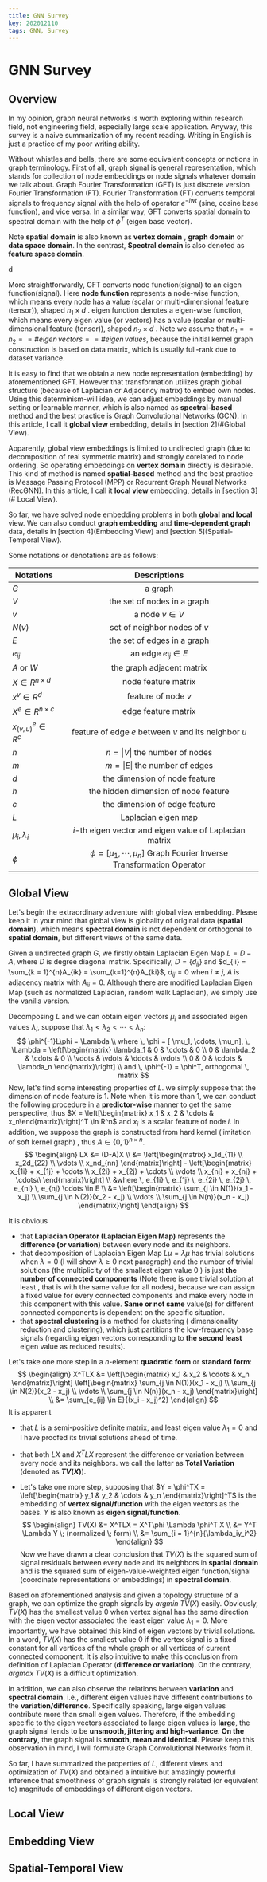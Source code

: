 ```yaml
---
title: GNN Survey
key: 202012110
tags: GNN, Survey
---
```


# GNN Survey

## Overview

  In my opinion, graph neural networks is worth exploring within research field, not engineering field, especially large scale application. Anyway, this survey is a naive summarization of my recent reading. Writing in English is just a practice of my poor writing ability.

  Without whistles and bells, there are some equivalent concepts or notions in graph terminology. First of all, graph signal is general representation, which stands for collection of node embeddings or node signals whatever domain we talk about. Graph Fourier Transformation (GFT) is just discrete version Fourier Transformation (FT). Fourier Transformation (FT) converts temporal signals to frequency signal with the help of operator $e^{-iwt}$ (sine, cosine base function), and vice versa. In a similar way, GFT converts spatial domain to spectral domain with the help of $\phi^T$ (eigen base vector).

Note **spatial domain** is also known as **vertex domain** , **graph domain** or **data space domain**. In the contrast, **Spectral domain** is also denoted as **feature space domain**.

d

<!--more-->



  More straightforwardly, GFT converts node function(signal) to an eigen function(signal). Here **node function** represents a node-wise function, which means every node has a value (scalar or multi-dimensional feature (tensor)), shaped $n_1 \times d$ . eigen function denotes a eigen-wise function, which means every eigen value (or vectors) has a value (scalar or multi-dimensional feature (tensor)), shaped $n_2 \times d$ . Note we assume that $n_1 == n_2 == \#eigen \, vectors == \#eigen \, values$, because the initial kernel graph construction is based on data matrix, which is usually full-rank due to dataset variance.

  It is easy to find that we obtain a new node representation (embedding) by aforementioned GFT. However that transformation utilizes graph global structure (because of Laplacian or Adjacency matrix) to embed own nodes. Using this determinism-will idea, we can adjust embeddings by manual setting or learnable manner, which is also named as **spectral-based** method and the best practice is Graph Convolutional Networks (GCN). In this article, I call it **global view** embedding, details in [section 2](#Global View).

  Apparently, global view embeddings is limited to undirected graph (due to decomposition of real symmetric matrix) and strongly corelated to node ordering. So operating embeddings on **vertex domain** directly is desirable. This kind of method is named **spatial-based** method and the best practice is Message Passing Protocol (MPP) or Recurrent Graph Neural Networks (RecGNN). In this article, I call it **local view** embedding, details in [section 3](# Local View).

  So far, we have solved node embedding problems in both **global and local** view. We can also conduct **graph embedding** and **time-dependent graph** data, details in [section 4](Embedding View) and [section 5](Spatial-Temporal View).

  Some notations or denotations are as follows:



| Notations | Descriptions                |
| --------- | :-------------------------: |
| $G$       | a graph                     |
| $V$       | the set of nodes in a graph |
| $v$       | a node $v \in V$            |
| $N(v)$ | set of neighbor nodes of $v$ |
| $E$       | the set of edges in a graph |
| $e_{ij}$ | an edge $e_{ij} \in E$     |
| $A$ or $W$ | the graph adjacent matrix    |
| $X \in R^{n \times d}$ | node feature matrix |
| $x^{v} \in R^{d}$ | feature of node $v$ |
| $X^e \in R^{n \times c}$ | edge feature matrix |
| $x^{e}_{(v,u)} \in R^{c}$ | feature of edge $e$ between $v$ and its neighbor $u$ |
| $n$ | $n = \|V\|$ the number of nodes |
| $m$ | $m = \|E\|$ the number of  edges |
| $d$ | the dimension of node feature |
| $h$ | the hidden dimension of node feature |
| $c$ | the dimension of edge feature |
| $L$ | Laplacian eigen map |
| $\mu_i, \lambda_i$ | $i$-th eigen vector and eigen value of Laplacian matrix |
| $\phi$ | $\phi = [ \mu_1, \cdots, \mu_n]$  Graph Fourier Inverse Transformation Operator |

## Global View

Let's begin the extraordinary adventure with global view embedding. Please keep it in your mind that global view is globality of original data (**spatial domain**), which means **spectral domain** is not dependent or orthogonal to **spatial domain**, but different views of the same data.

Given a undirected graph $G$, we firstly obtain Laplacian Eigen Map $L = D - A$, where $D$ is degree diagonal matrix. Specifically, $D = \{d_{ij}\}$ and $d_{ii} = \sum_{k = 1}^{n}A_{ik} = \sum_{k=1}^{n}A_{ki}$, $d_{ij} = 0$ when $i \ne j$, $A$ is adjacency matrix with $A_{ii} = 0$. Although there are modified Laplacian Eigen Map (such as normalized Laplacian, random walk Laplacian), we simply use the vanilla version.

Decomposing $L$ and we can obtain eigen vectors $\mu_i$ and associated eigen values $\lambda_i$, suppose that $\lambda_1 < \lambda_2 < \cdots < \lambda_n$:
$$
\phi^{-1}L\phi = \Lambda \\
where \, \phi = [ \mu_1, \cdots, \mu_n], \, \Lambda = 
\left[\begin{matrix}
\lambda_1 & 0 & \cdots & 0 \\
0 & \lambda_2 & \cdots & 0 \\
\vdots & \vdots & \ddots & \vdots \\
0 & 0 & \cdots & \lambda_n
\end{matrix}\right] \\
and \, \phi^{-1} = \phi^T, orthogomal \, matrix
$$
Now, let's find some interesting properties of $L$. we simply suppose that the dimension of node feature is 1. Note when it is more than 1, we can conduct the following procedure  in a **predictor-wise**  manner to get the same perspective, thus $X = \left[\begin{matrix} x_1 & x_2 & \cdots & x_n\end{matrix}\right]^T \in R^n$ and $x_i$ is a scalar feature of node $i$. In addition, we suppose the graph is constructed from hard kernel (limitation of soft kernel graph) , thus $A \in \{ 0, 1\}^{n \times n}$.
$$
\begin{align}
LX &= (D-A)X \\
&= \left[\begin{matrix}
x_1d_{11} \\
x_2d_{22} \\
\vdots \\
x_nd_{nn}
\end{matrix}\right]  - 
\left[\begin{matrix}
x_{1i} + x_{1j} + \cdots \\
x_{2i} + x_{2j} + \cdots \\
\vdots \\
x_{nj} + x_{nj}  + \cdots\\
\end{matrix}\right] \\
&where \, e_{1i} \, e_{1j} \, e_{2i} \, e_{2j} \, e_{ni} \, e_{nj} \cdots \in E \\
&= \left[\begin{matrix}
\sum_{j \in N(1)}(x_1 - x_j) \\
\sum_{j \in N(2)}(x_2 - x_j) \\
\vdots \\
\sum_{j \in N(n)}(x_n - x_j)
\end{matrix}\right]
\end{align}
$$


It is obvious

- that **Laplacian Operator (Laplacian Eigen Map)** represents the **difference (or variation)** between every node and its neighbors.
- that decomposition of Laplacian Eigen Map $L\mu = \lambda\mu$ has trivial solutions when $\lambda = 0$ (I will show $\lambda \ge 0$ next paragraph) and the number of trivial solutions (the multiplicity of the smallest eigen value $0$ ) is just **the number of connected components** (Note there is one trivial solution at least , that is with the same value for all nodes), because we can assign a fixed value for every connected components and make every node in this component with this value. **Same or not same** value(s) for different connected components is dependent on the specific situation.
- that **spectral clustering** is a method for clustering ( dimensionality reduction and clustering), which just partitions the low-frequency base signals (regarding eigen vectors corresponding to **the second least** eigen value as reduced results).

Let's take one more step in a $n$-element **quadratic form** or **standard form**:
$$
\begin{align}
    X^TLX &= \left[\begin{matrix}
    x_1 & x_2 & \cdots & x_n
    \end{matrix}\right] \left[\begin{matrix}
    \sum_{j \in N(1)}(x_1 - x_j) \\
    \sum_{j \in N(2)}(x_2 - x_j) \\
    \vdots \\
    \sum_{j \in N(n)}(x_n - x_j)
    \end{matrix}\right] \\
    &= \sum_{e_{ij} \in E}{(x_i - x_j)^2}
\end{align}
$$
It is apparent

- that $L$ is a semi-positive definite matrix, and least eigen value $\lambda_1 = 0$ and I have proofed its trivial solutions ahead of time.

- that both $LX$ and $X^TLX$ represent the difference or variation between every node and its neighbors. we call the latter as **Total Variation** (denoted as **$TV(X)$**).

- Let's take one more step, supposing that $Y = \phi^TX = \left[\begin{matrix}
  y_1 & y_2 & \cdots & y_n
  \end{matrix}\right]^T$ is the embedding of **vertex signal/function** with the eigen vectors as the bases. $Y$ is also known as **eigen signal/function**.
  $$
  \begin{align}
  TV(X) &= X^TLX = X^T\phi \Lambda \phi^T X \\
  &= Y^T \Lambda Y \; (normalized \; form) \\
  &= \sum_{i = 1}^{n}{\lambda_iy_i^2}
  \end{align}
  $$
  Now we have drawn a clear conclusion that $TV(X)$ is the squared sum of signal residuals between every node and its neighbors in **spatial domain** and is the squared sum of eigen-value-weighted eigen function/signal (coordinate representations or embeddings) in **spectral domain**.

Based on aforementioned analysis and given a topology structure of a graph, we can optimize the graph signals by $argmin \;TV(X)$ easily. Obviously, $TV(X)$ has the smallest value $0$ when vertex signal has the same direction with the eigen vector associated the least eigen value $\lambda_1 = 0$. More importantly, we have obtained this kind of eigen vectors by trivial solutions. In a word, $TV(X)$ has the smallest value $0$ if the vertex signal is a fixed constant for all vertices of the whole graph or all vertices of current connected component. It is also intuitive to make this conclusion from definition of Laplacian Operator (**difference or variation**). On the contrary, $argmax \;TV(X)$ is a difficult optimization.

In addition, we can also observe the relations between **variation** and **spectral domain**. i.e., different eigen values have different contributions to the **variation/difference**. Specifically speaking, large eigen values contribute more than small eigen values. Therefore, if the embedding specific to the eigen vectors associated to large eigen values is **large**,  the graph signal tends to be **unsmooth, jittering and high-variance**. **On the contrary**, the graph signal is **smooth, mean and identical**. Please keep this observation in mind, I will formulate Graph Convolutional Networks from it.

So far, I have summarized the properties of $L$, different views and optimization of $TV(X)$ and obtained a intuitive but amazingly powerful inference that smoothness of graph signals is strongly related (or equivalent to) magnitude of embeddings of different eigen vectors.





## Local View

## Embedding View

## Spatial-Temporal View

